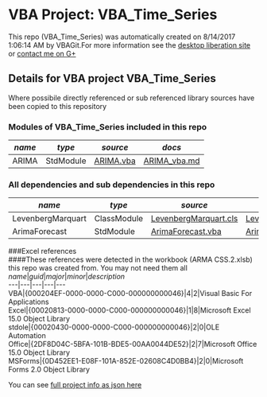 # VBA Project: VBA_Time_Series
This repo (VBA_Time_Series) was automatically created on 8/14/2017 1:06:14 AM by VBAGit.For more information see the [desktop liberation site](http://ramblings.mcpher.com/Home/excelquirks/drivesdk/gettinggithubready "desktop liberation") or [contact me on G+](https://plus.google.com/+BruceMcpherson "Bruce McPherson - GDE")  
## Details for VBA project VBA_Time_Series
Where possibile directly referenced or sub referenced library sources have been copied to this repository  
### Modules of VBA_Time_Series included in this repo
*name*|*type*|*source*|*docs*  
---|---|---|---  
ARIMA|StdModule|[ARIMA.vba](scripts/ARIMA.vba "script source")|[ARIMA_vba.md](scripts/ARIMA_vba.md "script docs")  
  
### All dependencies and sub dependencies in this repo  
*name*|*type*|*source*|*docs*  
---|---|---|---  
LevenbergMarquart|ClassModule|[LevenbergMarquart.cls](libraries/LevenbergMarquart.cls "library source")|[LevenbergMarquart_cls.md](libraries/LevenbergMarquart_cls.md "library docs")  
ArimaForecast|StdModule|[ArimaForecast.vba](libraries/ArimaForecast.vba "library source")|[ArimaForecast_vba.md](libraries/ArimaForecast_vba.md "library docs")  
  
###Excel references  
####These references were detected in the workbook (ARMA CSS.2.xlsb) this repo was created from. You may not need them all  
*name*|*guid*|*major*|*minor*|*description*  
---|---|---|---|---  
VBA|{000204EF-0000-0000-C000-000000000046}|4|2|Visual Basic For Applications  
Excel|{00020813-0000-0000-C000-000000000046}|1|8|Microsoft Excel 15.0 Object Library  
stdole|{00020430-0000-0000-C000-000000000046}|2|0|OLE Automation  
Office|{2DF8D04C-5BFA-101B-BDE5-00AA0044DE52}|2|7|Microsoft Office 15.0 Object Library  
MSForms|{0D452EE1-E08F-101A-852E-02608C4D0BB4}|2|0|Microsoft Forms 2.0 Object Library  
  
  
You can see [full project info as json here](info.json)
